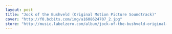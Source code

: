 ```yaml
---
layout: post
title: "Jock of the Bushveld (Original Motion Picture Soundtrack)"
cover: "http://f0.bcbits.com/img/a1608624707_2.jpg"
store: "http://music.labelzero.com/album/jock-of-the-bushveld-original-motion-picture-soundtrack?pk=170"
---
```

